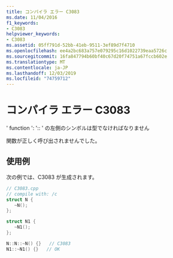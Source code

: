 ```yaml
---
title: コンパイラ エラー C3083
ms.date: 11/04/2016
f1_keywords:
- C3083
helpviewer_keywords:
- C3083
ms.assetid: 05ff791d-52bb-41eb-9511-3ef89d7f4710
ms.openlocfilehash: ee4a2bc683a757e079295c16d1022739eaa5726c
ms.sourcegitcommit: 16fa847794b60bf40c67d20f74751a67fccb602e
ms.translationtype: MT
ms.contentlocale: ja-JP
ms.lasthandoff: 12/03/2019
ms.locfileid: "74759712"
---
```

# <a name="compiler-error-c3083"></a>コンパイラ エラー C3083

' function ': ':: ' の左側のシンボルは型でなければなりません

関数が正しく呼び出されませんでした。

## <a name="example"></a>使用例

次の例では、C3083 が生成されます。

```cpp
// C3083.cpp
// compile with: /c
struct N {
   ~N();
};

struct N1 {
   ~N1();
};

N::N::~N() {}   // C3083
N1::~N1() {}   // OK
```

